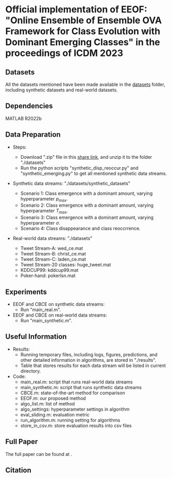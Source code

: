 # Official implementation of EEOF: "Online Ensemble of Ensemble OVA Framework for Class Evolution with Dominant Emerging Classes" in the proceedings of ICDM 2023

## Datasets

All the datasets mentioned have been made available in the [datasets](./datasets) folder, including synthetic datasets and real-world datasets.

## Dependencies
MATLAB R2022b
  
## Data Preparation
* Steps:
  * Download ".zip" file in this [share link](https://drive.google.com/file/d/1ycg5T8YgpgUfR5moqWA5uMmNLpiJ32ld/view?usp=drive_link), and unzip it to the folder "./datasets"
  * Run the python scripts "synthetic_disp_reoccur.py" and "synthetic_emerging.py" to get all mentioned synthetic data streams.

* Synthetic data streams: "./datasets/synthetic_datasets"
  * Scenario 1: Class emergence with a dominant amount, varying hyperparameter $p_{max}$.
  * Scenario 2: Class emergence with a dominant amount, varying hyperparameter $T_{max}$.
  * Scenario 3: Class emergence with a dominant amount, varying hyperparameter $\sigma$.
  * Scenario 4: Class disappearance and class reoccrrence.
* Real-world data streams: "./datasets"
  * Tweet Stream-A: wed_ce.mat
  * Tweet Stream-B: christ_ce.mat
  * Tweet Stream-C: laden_ce.mat
  * Tweet Stream-20 classes: huge_tweet.mat
  * KDDCUP99: kddcup99.mat
  * Poker-hand: pokerlsn.mat

## Experiments
* EEOF and CBCE on synthetic data streams:
  * Run "main_real.m".
* EEOF and CBCE on real-world data streams:
  * Run "main_synthetic.m".

## Useful Information
* Results:
  * Running temporary files, including logs, figures, predictions, and other detailed information in algorithms, are stored in "./results".
  * Table that stores results for each data stream will be listed in current directory. 
* Code:
  * main_real.m: script that runs real-world data streams
  * main_synthetic.m: script that runs synthetic data streams
  * CBCE.m: state-of-the-art method for comparison
  * EEOF.m: our proposed method
  * algo_list.m: list of method
  * algo_settings: hyperparameter settings in algorithm
  * eval_sliding.m: evaluation metric
  * run_algorithm.m: running setting for algorithms
  * store_in_csv.m: store evaluation results into csv files

## Full Paper
The full paper can be found at []().

## Citation
```

```

